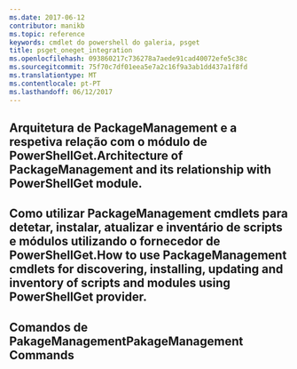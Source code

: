 ```yaml
---
ms.date: 2017-06-12
contributor: manikb
ms.topic: reference
keywords: cmdlet do powershell do galeria, psget
title: psget_oneget_integration
ms.openlocfilehash: 093860217c736278a7aede91cad40072efe5c38c
ms.sourcegitcommit: 75f70c7df01eea5e7a2c16f9a3ab1dd437a1f8fd
ms.translationtype: MT
ms.contentlocale: pt-PT
ms.lasthandoff: 06/12/2017
---
```

## <a name="architecture-of-packagemanagement-and-its-relationship-with-powershellget-module"></a><span data-ttu-id="bb8a4-103">Arquitetura de PackageManagement e a respetiva relação com o módulo de PowerShellGet.</span><span class="sxs-lookup"><span data-stu-id="bb8a4-103">Architecture of PackageManagement and its relationship with PowerShellGet module.</span></span>

## <a name="how-to-use-packagemanagement-cmdlets-for-discovering-installing-updating-and-inventory-of-scripts-and-modules-using-powershellget-provider"></a><span data-ttu-id="bb8a4-104">Como utilizar PackageManagement cmdlets para detetar, instalar, atualizar e inventário de scripts e módulos utilizando o fornecedor de PowerShellGet.</span><span class="sxs-lookup"><span data-stu-id="bb8a4-104">How to use PackageManagement cmdlets for discovering, installing, updating and inventory of scripts and modules using PowerShellGet provider.</span></span>

## <a name="pakagemanagement-commands"></a><span data-ttu-id="bb8a4-105">Comandos de PakageManagement</span><span class="sxs-lookup"><span data-stu-id="bb8a4-105">PakageManagement Commands</span></span>

